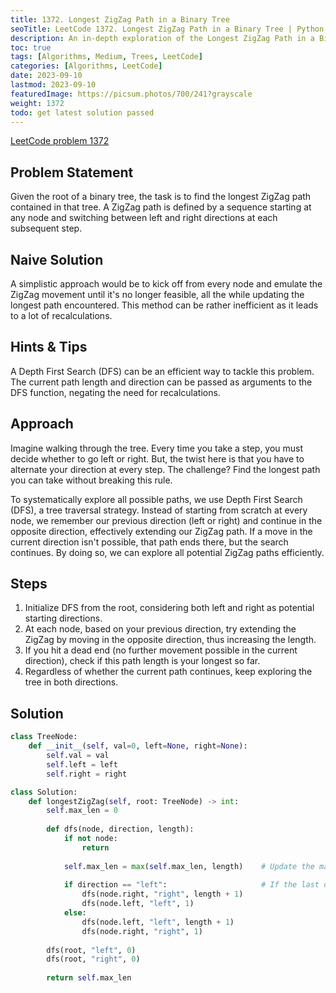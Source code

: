 ```yaml
---
title: 1372. Longest ZigZag Path in a Binary Tree
seoTitle: LeetCode 1372. Longest ZigZag Path in a Binary Tree | Python solution and explanation
description: An in-depth exploration of the Longest ZigZag Path in a Binary Tree problem.
toc: true
tags: [Algorithms, Medium, Trees, LeetCode]
categories: [Algorithms, LeetCode]
date: 2023-09-10
lastmod: 2023-09-10
featuredImage: https://picsum.photos/700/241?grayscale
weight: 1372
todo: get latest solution passed
---
```


[LeetCode problem 1372](https://leetcode.com/problems/longest-zigzag-path-in-a-binary-tree/)

## Problem Statement

Given the root of a binary tree, the task is to find the longest ZigZag path contained in that tree. A ZigZag path is defined by a sequence starting at any node and switching between left and right directions at each subsequent step.

## Naive Solution

A simplistic approach would be to kick off from every node and emulate the ZigZag movement until it's no longer feasible, all the while updating the longest path encountered. This method can be rather inefficient as it leads to a lot of recalculations.

## Hints & Tips

A Depth First Search (DFS) can be an efficient way to tackle this problem. The current path length and direction can be passed as arguments to the DFS function, negating the need for recalculations.

## Approach

Imagine walking through the tree. Every time you take a step, you must decide whether to go left or right. But, the twist here is that you have to alternate your direction at every step. The challenge? Find the longest path you can take without breaking this rule.

To systematically explore all possible paths, we use Depth First Search (DFS), a tree traversal strategy. Instead of starting from scratch at every node, we remember our previous direction (left or right) and continue in the opposite direction, effectively extending our ZigZag path. If a move in the current direction isn't possible, that path ends there, but the search continues. By doing so, we can explore all potential ZigZag paths efficiently.

## Steps

1. Initialize DFS from the root, considering both left and right as potential starting directions.
2. At each node, based on your previous direction, try extending the ZigZag by moving in the opposite direction, thus increasing the length.
3. If you hit a dead end (no further movement possible in the current direction), check if this path length is your longest so far.
4. Regardless of whether the current path continues, keep exploring the tree in both directions.

## Solution

```python
class TreeNode:
    def __init__(self, val=0, left=None, right=None):
        self.val = val
        self.left = left
        self.right = right

class Solution:
    def longestZigZag(self, root: TreeNode) -> int:
        self.max_len = 0
        
        def dfs(node, direction, length):
            if not node:
                return
            
            self.max_len = max(self.max_len, length)    # Update the maximum length
            
            if direction == "left":                     # If the last direction was left, we try to move right
                dfs(node.right, "right", length + 1)
                dfs(node.left, "left", 1)
            else:
                dfs(node.left, "left", length + 1)
                dfs(node.right, "right", 1)
        
        dfs(root, "left", 0)
        dfs(root, "right", 0)
        
        return self.max_len
```
